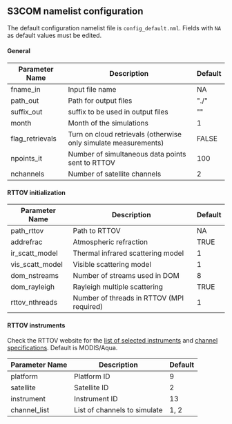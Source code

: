 ## S3COM namelist configuration

The default configuration namelist file is `config_default.nml`. Fields with `NA` as default values must be edited.

#### General 

| Parameter Name | Description | Default |
| --- | --- | --- | 
| fname_in | Input file name | NA |
| path_out | Path for output files | "./" |
| suffix_out | suffix to be used in output files | "" |
| month | Month of the simulations | 1 |
| flag_retrievals | Turn on cloud retrievals (otherwise only simulate measurements)  | FALSE |
| npoints_it | Number of simultaneous data points sent to RTTOV | 100 |
| nchannels | Number of satellite channels | 2 |

#### RTTOV initialization

| Parameter Name | Description | Default |
| --- | --- | --- | 
| path_rttov | Path to RTTOV | NA | 
| addrefrac | Atmospheric refraction | TRUE |
| ir_scatt_model | Thermal infrared scattering model | 1 |
| vis_scatt_model | Visible scattering model | 1 |
| dom_nstreams | Number of streams used in DOM | 8 |
| dom_rayleigh | Rayleigh multiple scattering | TRUE |
| rttov_nthreads | Number of threads in RTTOV (MPI required) | 1 |

#### RTTOV instruments

Check the RTTOV website for the [list of selected instruments](https://nwp-saf.eumetsat.int/site/software/rttov/documentation/platforms-supported/) and  [channel specifications](https://nwp-saf.eumetsat.int/site/software/rttov/download/coefficients/spectral-response-functions/). Default is MODIS/Aqua.

| Parameter Name | Description | Default |
| --- | --- | --- | 
| platform | Platform ID | 9 |
| satellite | Satellite ID | 2 |
| instrument | Instrument ID | 13 |
| channel_list | List of channels to simulate | 1, 2 |
